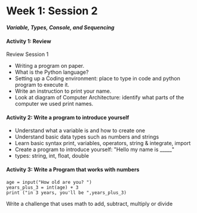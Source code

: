# Week 1: Session 2

_**Variable, Types, Console, and Sequencing**_

#### Activity 1: Review

Review Session 1

* Writing a program on paper.  
* What is the Python language? 
* Setting up a Coding environment: place to type in code and python program to execute it.  
* Write an instruction to print your name.
* Look at diagram of Computer Architecture: identify what parts of the computer we used print names.

#### Activity 2: Write a program to introduce yourself

* Understand what a variable is and how to create one
* Understand basic data types such as numbers and strings
* Learn basic syntax print, variables, operators, string & integrate, import
* Create a program to introduce yourself: "Hello my name is \_\_\_\_\_"
* types: string, int, float, double

#### Activity 3: Write a Program that works with numbers

```
age = input("How old are you? ")
years_plus_3 = int(age) + 3
print ("in 3 years, you'll be ",years_plus_3)
```

Write a challenge that uses math to add, subtract, multiply or divide

#### 



